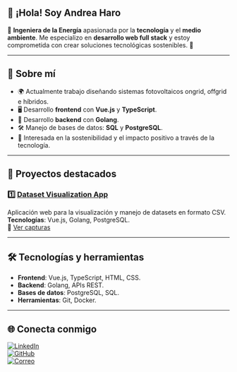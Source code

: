 ## 👋 ¡Hola! Soy Andrea Haro
🌱 **Ingeniera de la Energía** apasionada por la **tecnología** y el **medio ambiente**. Me especializo en **desarrollo web full stack** y estoy comprometida con crear soluciones tecnológicas sostenibles. 🚀

---

## 🌟 Sobre mí

- 🌍 Actualmente trabajo diseñando sistemas fotovoltaicos ongrid, offgrid e híbridos.
- 🖥️ Desarrollo **frontend** con **Vue.js** y **TypeScript**.
- 🔧 Desarrollo **backend** con **Golang**.
- 🛠️ Manejo de bases de datos: **SQL** y **PostgreSQL**.
- 🌟 Interesada en la sostenibilidad y el impacto positivo a través de la tecnología.

---

## 📂 Proyectos destacados

### 1️⃣ **[Dataset Visualization App](https://github.com/andreach36/dataset-visualization-app)**  
Aplicación web para la visualización y manejo de datasets en formato CSV.  
**Tecnologías**: Vue.js, Golang, PostgreSQL.  
📸 [Ver capturas](https://github.com/andreach36/dataset-visualization-app/screenshots)

---

## 🛠️ Tecnologías y herramientas
- **Frontend**: Vue.js, TypeScript, HTML, CSS.
- **Backend**: Golang, APIs REST.
- **Bases de datos**: PostgreSQL, SQL.
- **Herramientas**: Git, Docker.

---

## 🌐 Conecta conmigo
[![LinkedIn](https://img.shields.io/badge/LinkedIn-Andrea_Haro-blue?logo=linkedin)](https://www.linkedin.com/in/andrea-haro36/)  
[![GitHub](https://img.shields.io/badge/GitHub-andreach36-black?logo=github)](https://github.com/andreach36)  
[![Correo](https://img.shields.io/badge/Gmail-andrea.haro36%40gmail.com-red?logo=gmail)](mailto:andrea.haro36@gmail.com)

<!--
**andreach36/andreach36** is a ✨ _special_ ✨ repository because its `README.md` (this file) appears on your GitHub profile.

Here are some ideas to get you started:

- 🔭 I’m currently working on ...
- 🌱 I’m currently learning ...
- 👯 I’m looking to collaborate on ...
- 🤔 I’m looking for help with ...
- 💬 Ask me about ...
- 📫 How to reach me: ...
- 😄 Pronouns: ...
- ⚡ Fun fact: ...
-->
